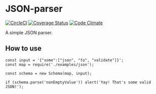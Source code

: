 # JSON-parser

[![CircleCI](https://circleci.com/gh/pvienneau/extensible-parser/tree/develop.svg?style=shield)](https://circleci.com/gh/pvienneau/extensible-parser/tree/develop)
[![Coverage Status](https://coveralls.io/repos/github/pvienneau/extensible-parser/badge.svg?branch=develop)](https://coveralls.io/github/pvienneau/extensible-parser?branch=develop)
[![Code Climate](https://codeclimate.com/github/pvienneau/extensible-parser/badges/gpa.svg)](https://codeclimate.com/github/pvienneau/extensible-parser)

A simple JSON parser.

## How to use

```
const input = '{"some":["json", "to", "validate"]}';
const map = require('./examples/json');

const schema = new Schema(map, input);

if (schema.parse('nonEmptyValue')) alert('Yay! That's some valid JSON!');
```
